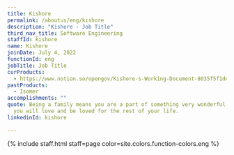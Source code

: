 ```yaml
---
title: Kishore
permalink: /aboutus/eng/kishore
description: "Kishore - Job Title"
third_nav_title: Software Engineering
staffId: kishore
name: Kishore
joinDate: July 4, 2022
functionId: eng
jobTitle: Job Title
curProducts:
  - https://www.notion.so/opengov/Kishore-s-Working-Document-8035f5f1dddb47328720dbde50ce5cbc
pastProducts:
  - Isomer
accomplishments: ""
quote: Being a family means you are a part of something very wonderful. It means
  you will love and be loved for the rest of your life.
linkedinId: kishore

---
```


{% include staff.html staff=page color=site.colors.function-colors.eng %}
